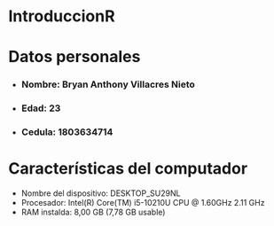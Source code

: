 # IntroduccionR
# Datos personales
- ### Nombre: Bryan Anthony Villacres Nieto 
- ### Edad: 23
- ### Cedula: 1803634714
# Características del computador
- Nombre del dispositivo: DESKTOP_SU29NL
- Procesador:  Intel(R) Core(TM) i5-10210U CPU @ 1.60GHz   2.11 GHz
- RAM instalda: 8,00 GB (7,78 GB usable) 
